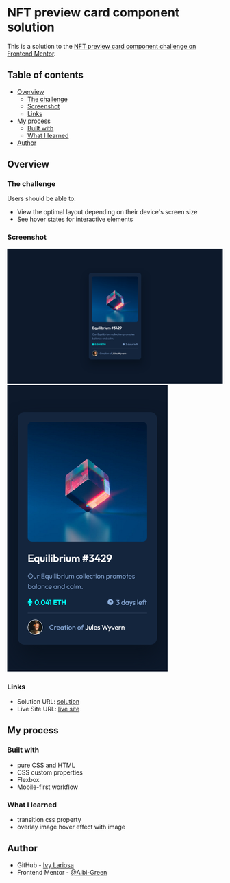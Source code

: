 # NFT preview card component solution

This is a solution to the [NFT preview card component challenge on Frontend Mentor](https://www.frontendmentor.io/challenges/nft-preview-card-component-SbdUL_w0U).

## Table of contents

- [Overview](#overview)
  - [The challenge](#the-challenge)
  - [Screenshot](#screenshot)
  - [Links](#links)
- [My process](#my-process)
  - [Built with](#built-with)
  - [What I learned](#what-i-learned)
- [Author](#author)

## Overview

### The challenge

Users should be able to:

- View the optimal layout depending on their device's screen size
- See hover states for interactive elements

### Screenshot

![Desktop](./screenshots/desktop.png)  
![Mobile](./screenshots/mobile.png)

### Links

- Solution URL: [solution](https://github.com/Aibi-Green/Frontend-Mentor-Projects/tree/main/nft-preview-card-component-main)
- Live Site URL: [live site](https://nft-preview-card-component-ivydev.netlify.app/)

## My process

### Built with

- pure CSS and HTML
- CSS custom properties
- Flexbox
- Mobile-first workflow

### What I learned

- transition css property
- overlay image hover effect with image

## Author

- GitHub - [Ivy Lariosa](https://github.com/Aibi-Green)
- Frontend Mentor - [@Aibi-Green](https://www.frontendmentor.io/profile/Aibi-Green)

